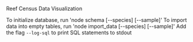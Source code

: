 Reef Census Data Visualization

To initialize database, run 'node schema [--species] [--sample]'
To import data into empty tables, run 'node import_data [--species] [--sample]'
Add the flag `--log-sql` to print SQL statements to stdout
